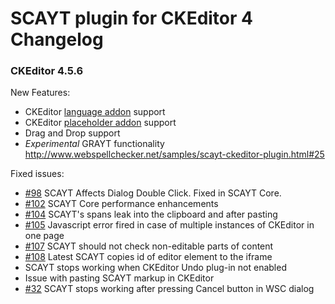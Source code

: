 # SCAYT plugin for CKEditor 4 Changelog

### CKEditor 4.5.6

New Features:

- CKEditor [language addon](http://ckeditor.com/addon/language) support
- CKEditor [placeholder addon](http://ckeditor.com/addon/placeholder) support
- Drag and Drop support
- _Experimental_ GRAYT functionality http://www.webspellchecker.net/samples/scayt-ckeditor-plugin.html#25

Fixed issues:

- [#98](https://github.com/WebSpellChecker/ckeditor-plugin-scayt/issues/98) SCAYT Affects Dialog Double Click. Fixed in SCAYT Core.
- [#102](https://github.com/WebSpellChecker/ckeditor-plugin-scayt/issues/102) SCAYT Core performance enhancements
- [#104](https://github.com/WebSpellChecker/ckeditor-plugin-scayt/issues/104) SCAYT's spans leak into the clipboard and after pasting
- [#105](https://github.com/WebSpellChecker/ckeditor-plugin-scayt/issues/105) Javascript error fired in case of multiple instances of CKEditor in one page
- [#107](https://github.com/WebSpellChecker/ckeditor-plugin-scayt/issues/107) SCAYT should not check non-editable parts of content
- [#108](https://github.com/WebSpellChecker/ckeditor-plugin-scayt/issues/108) Latest SCAYT copies id of editor element to the iframe
- SCAYT stops working when CKEditor Undo plug-in not enabled
- Issue with pasting SCAYT markup in CKEditor
- [#32](https://github.com/WebSpellChecker/ckeditor-plugin-wsc/issues/32) SCAYT stops working after pressing Cancel button in WSC dialog
